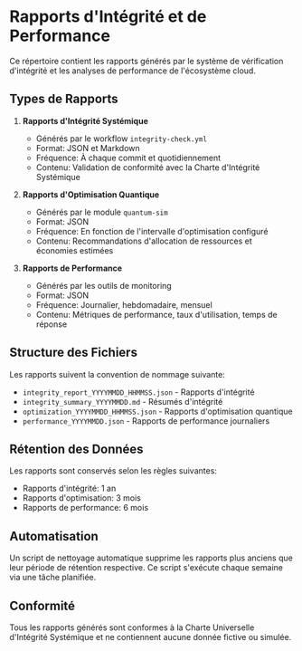 # Rapports d'Intégrité et de Performance

Ce répertoire contient les rapports générés par le système de vérification d'intégrité et les analyses de performance de l'écosystème cloud.

## Types de Rapports

1. **Rapports d'Intégrité Systémique**
   - Générés par le workflow `integrity-check.yml`
   - Format: JSON et Markdown
   - Fréquence: À chaque commit et quotidiennement
   - Contenu: Validation de conformité avec la Charte d'Intégrité Systémique

2. **Rapports d'Optimisation Quantique**
   - Générés par le module `quantum-sim`
   - Format: JSON
   - Fréquence: En fonction de l'intervalle d'optimisation configuré
   - Contenu: Recommandations d'allocation de ressources et économies estimées

3. **Rapports de Performance**
   - Générés par les outils de monitoring
   - Format: JSON
   - Fréquence: Journalier, hebdomadaire, mensuel
   - Contenu: Métriques de performance, taux d'utilisation, temps de réponse

## Structure des Fichiers

Les rapports suivent la convention de nommage suivante:
- `integrity_report_YYYYMMDD_HHMMSS.json` - Rapports d'intégrité
- `integrity_summary_YYYYMMDD.md` - Résumés d'intégrité
- `optimization_YYYYMMDD_HHMMSS.json` - Rapports d'optimisation quantique
- `performance_YYYYMMDD.json` - Rapports de performance journaliers

## Rétention des Données

Les rapports sont conservés selon les règles suivantes:
- Rapports d'intégrité: 1 an
- Rapports d'optimisation: 3 mois
- Rapports de performance: 6 mois

## Automatisation

Un script de nettoyage automatique supprime les rapports plus anciens que leur période de rétention respective. Ce script s'exécute chaque semaine via une tâche planifiée.

## Conformité

Tous les rapports générés sont conformes à la Charte Universelle d'Intégrité Systémique et ne contiennent aucune donnée fictive ou simulée.